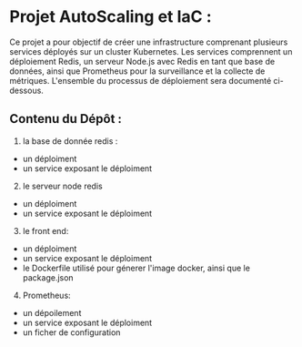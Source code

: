 # Projet AutoScaling et IaC :

Ce projet a pour objectif de créer une infrastructure comprenant plusieurs services déployés sur un cluster Kubernetes. Les services comprennent un déploiement Redis, un serveur Node.js avec Redis en tant que base de données, ainsi que Prometheus pour la surveillance et la collecte de métriques. L'ensemble du processus de déploiement sera documenté ci-dessous.


## Contenu du Dépôt : 
1. la base de donnée redis : <br/>
- un déploiment  <br/>
- un service exposant le déploiment<br/>
2. le serveur node redis<br/>
- un déploiment <br/>
- un service exposant le déploiment<br/>
3. le front end: <br/>
- un déploiment<br/>
- un service exposant le déploiment<br/>
- le Dockerfile utilisé pour génerer l'image docker, ainsi que le package.json
4. Prometheus:<br/>
- un dépoilement<br/>
- un service exposant le déploiment<br/>
- un ficher de configuration <br/>
  

